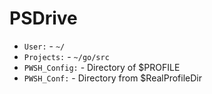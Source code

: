 # PSDrive

- `User:` - `~/`
- `Projects:` - `~/go/src`
- `PWSH_Config:` - Directory of $PROFILE
- `PWSH_Conf:` - Directory from $RealProfileDir
